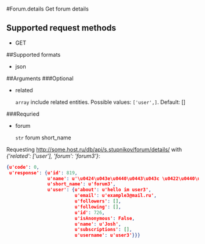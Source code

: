 #Forum.details
Get forum details

## Supported request methods 
* GET

##Supported formats
* json

##Arguments
###Optional
* related

   ```array``` include related entities. Possible values: ```['user',]```. Default: []


###Requried
* forum

   ```str``` forum short_name


Requesting http://some.host.ru/db/api/s.stupnikov/forum/details/ with _{'related': ['user'], 'forum': 'forum3'}_:
```json
{u'code': 0,
 u'response': {u'id': 819,
               u'name': u'\u0424\u043e\u0440\u0443\u043c \u0422\u0440\u0438',
               u'short_name': u'forum3',
               u'user': {u'about': u'hello im user3',
                         u'email': u'example3@mail.ru',
                         u'followers': [],
                         u'following': [],
                         u'id': 726,
                         u'isAnonymous': False,
                         u'name': u'Josh',
                         u'subscriptions': [],
                         u'username': u'user3'}}}
```
